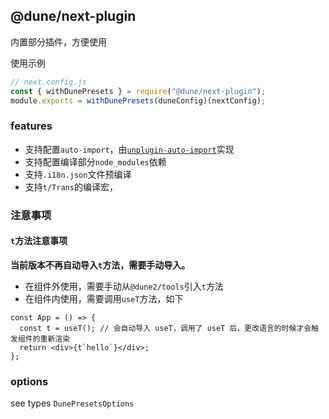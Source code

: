 ## @dune/next-plugin

内置部分插件，方便使用

使用示例

```js
// next.config.js
const { withDunePresets } = require("@dune/next-plugin");
module.exports = withDunePresets(duneConfig)(nextConfig);
```

### features

- 支持配置`auto-import`，由[`unplugin-auto-import`](https://github.com/antfu/unplugin-auto-import)实现
- 支持配置编译部分`node_modules`依赖
- 支持`.i18n.json`文件预编译
- 支持`t/Trans`的编译宏，

### 注意事项

#### `t`方法注意事项

**当前版本不再自动导入`t`方法，需要手动导入。**

- 在组件外使用，需要手动从`@dune2/tools`引入`t`方法
- 在组件内使用，需要调用`useT`方法，如下

```tsx
const App = () => {
  const t = useT(); // 会自动导入 useT，调用了 useT 后，更改语言的时候才会触发组件的重新渲染
  return <div>{t`hello`}</div>;
};
```

### options

see types `DunePresetsOptions`
